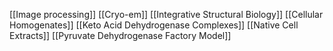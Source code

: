 [[Image processing]]
[[Cryo-em]]
[[Integrative Structural Biology]]
[[Cellular Homogenates]]
[[Keto Acid Dehydrogenase Complexes]]
[[Native Cell Extracts]]
[[Pyruvate Dehydrogenase Factory Model]]
